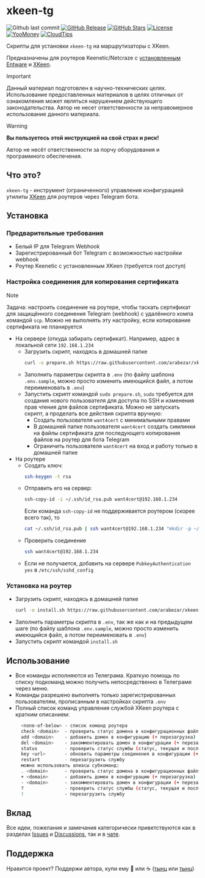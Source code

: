 # xkeen-tg

![Github last commit](https://img.shields.io/github/last-commit/arabezar/xkeen-tg)
[![GitHub Release](https://img.shields.io/github/release/arabezar/xkeen-tg?style=flat&color=green)](https://github.com/arabezar/xkeen-tg/releases)
[![GitHub Stars](https://img.shields.io/github/stars/arabezar/xkeen-tg?style=flat)](https://github.com/arabezar/xkeen-tg/stargazers)
[![License](https://img.shields.io/github/license/arabezar/xkeen-tg.svg?style=flat&color=orange)](LICENSE)
[![YooMoney](https://img.shields.io/badge/donate-YooMoney-8037fd.svg?style=flat)](https://yoomoney.ru/to/410013875426872)
[![CloudTips](https://img.shields.io/badge/donate-CloudTips-598bd7.svg?style=flat)](https://pay.cloudtips.ru/p/6352cb45)

Скрипты для установки `xkeen-tg` на маршрутизаторы с XKeen.

Предназначены для роутеров Keenetic/Netcraze с [установленным](https://help.keenetic.com/hc/ru/articles/360021214160-Установка-системы-пакетов-репозитория-Entware-на-USB-накопитель) [Entware](https://github.com/Entware/Entware) и [XKeen](https://github.com/Skrill0/XKeen).

> [!IMPORTANT]
> Данный материал подготовлен в научно-технических целях.
> Использование предоставленных материалов в целях отличных от ознакомления может являться нарушением действующего законодательства.
> Автор не несет ответственности за неправомерное использование данного материала.

> [!WARNING]
> **Вы пользуетесь этой инструкцией на свой страх и риск!**
> 
> Автор не несёт ответственности за порчу оборудования и программного обеспечения.

## Что это?

`xkeen-tg` - инструмент (ограниченного) управления конфигурацией утилиты [XKeen](https://github.com/Skrill0/XKeen) для роутеров через Telegram бота.

## Установка

### Предварительные требования

- Белый IP для Telegram Webhook
- Зарегистрированный бот Telegram с возможностью настройки webhook
- Роутер Keenetic с установленным XKeen (требуется root доступ)

### Настройка соединения для копирования сертификата

> [!NOTE]
> Задача: настроить соединение на роутере, чтобы таскать сертификат для защищённого соединения Telegram (webhook) с удалённого компа командой `scp`. Можно не выполнять эту настройку, если копирование сертификата не планируется
- На сервере (откуда забирать сертификат). Например, адрес в локальной сети `192.168.1.234`
  - Загрузить скрипт, находясь в домашней папке
    ```sh
    curl -o prepare.sh https://raw.githubusercontent.com/arabezar/xkeen-tg/main/prepare_on_server.sh
    ```
  - Заполнить параметры скрипта в `.env` (по файлу шаблона `.env.sample`, можно просто изменить имеющийся файл, а потом переименовать в `.env`)
  - Запустить скрипт командой `sudo prepare.sh`, `sudo` требуется для создания нового пользователя для доступа по SSH и изменения прав чтения для файлов сертификата. Можно не запускать скрипт, а проделать все действия скрипта вручную:
    - Создать пользователя `want4cert` с минимальными правами
    - В домашней папке пользователя `want4cert` создать симлинки на файлы сертификата для последующего копирования файлов на роутер для бота Telegram
    - Ограничить пользователя `want4cert` на вход и работу только в домашней папке
- На роутере
  - Создать ключ:
    ```sh
    ssh-keygen -t rsa
    ```
  - Отправить его на сервер:
    ```sh
    ssh-copy-id -i ~/.ssh/id_rsa.pub want4cert@192.168.1.234
    ```
    Если команда `ssh-copy-id` не поддерживается роутером (скорее всего так), то
    ```sh
    cat ~/.ssh/id_rsa.pub | ssh want4cert@192.168.1.234 "mkdir -p ~/.ssh && cat >> ~/.ssh/authorized_keys"
    ```
  - Проверить соединение
    ```sh
    ssh want4cert@192.168.1.234
    ```
  - Если не получается, добавить на сервере `PubkeyAuthentication yes` в `/etc/ssh/sshd_config`

### Установка на роутер

  - Загрузить скрипт, находясь в домашней папке
    ```sh
    curl -o install.sh https://raw.githubusercontent.com/arabezar/xkeen-tg/main/install.sh
    ```
  - Заполнить параметры скрипта в `.env`, так же как и на предыдущем шаге (по файлу шаблона `.env.sample`, можно просто изменить имеющийся файл, а потом переименовать в `.env`)
  - Запустить скрипт командой `install.sh`


## Использование

* Все команды исполняются из Телеграма.
  Краткую помощь по списку подкоманд можно получить непосредственно в Телеграме через меню.
* Команды разрешено выполнять только зарегистрированных пользователям, прописанным в настройках скрипта `.env`
* Полный список команд управления службой XKeen роутера с кратким описанием:
  ```sh
    <none-of-below> - список команд роутера
    check <domain>  - проверить статус домена в конфигурационных файлах
    add <domain>    - добавить домен в конфигурацию (+ перезагрузка)
    del <domain>    - закомментировать домен в конфигурации (+ перезагрузка)
    status          - проверить статус службы (статус, текущая и последняя версии xkeen, текущая и последняя версии xray, версии баз данных, внешние IP-адреса роутера)
    key <url>       - обновить параметры соединения в конфигурации (+ перезагрузка), в ответе - заменённый URL с датой к комменте
    restart         - перезагрузить службу
    можно использовать алиасы субкоманд:
    . <domain>      - проверить статус домена в конфигурационных файлах
    + <domain>      - добавить домен в конфигурацию (+ перезагрузка)
    - <domain>      - закомментировать домен в конфигурации (+ перезагрузка)
    ?               - проверить статус службы (статус, текущая и последняя версии xkeen, текущая и последняя версии xray, версии баз данных, внешние IP-адреса роутера)
    !               - перезагрузить службу
  ```

## Вклад

Все идеи, пожелания и замечания категорически приветствуются как в разделах [Issues](https://github.com/arabezar/xkeen-tg/issues) и [Discussions](https://github.com/arabezar/xkeen-tg/discussions), так и в [чате](https://t.me/xkeen-tg).

## Поддержка

Нравится проект? Поддержи автора, купи ему :beers: или :coffee: ([тынц](https://yoomoney.ru/to/410013875426872) или [тынц](https://pay.cloudtips.ru/p/6352cb45))
